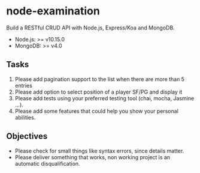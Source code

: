 # node-examination

Build a RESTful CRUD API with Node.js, Express/Koa and MongoDB.

- Node.js: >= v10.15.0
- MongoDB: >= v4.0

## Tasks

1. Please add pagination support to the list when there are more than 5 entries
2. Please add option to select position of a player SF/PG and display it
3. Please add tests using your preferred testing tool (chai, mocha, Jasmine ...).
4. Please add some features that could help you show your personal abilities.

## Objectives

- Please check for small things like syntax errors, since details matter.
- Please deliver something that works, non working project is an automatic disqualification.
